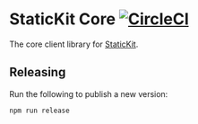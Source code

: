 # StaticKit Core [![CircleCI](https://circleci.com/gh/unstacked/statickit-core.svg?style=svg)](https://circleci.com/gh/unstacked/statickit-core)

The core client library for [StaticKit](https://statickit.com/docs/core).

## Releasing

Run the following to publish a new version:

```
npm run release
```

